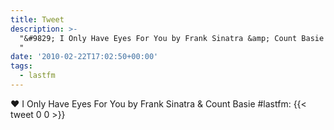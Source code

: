```yaml
---
title: Tweet
description: >-
  "&#9829; I Only Have Eyes For You by Frank Sinatra &amp; Count Basie #lastfm:
  "
date: '2010-02-22T17:02:50+00:00'
tags:
  - lastfm
---
```

&#9829; I Only Have Eyes For You by Frank Sinatra &amp; Count Basie #lastfm: 
      {{< tweet 0 0 >}}
    
